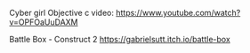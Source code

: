 Cyber girl Objective c video:
https://www.youtube.com/watch?v=OPFOaUuDAXM

Battle Box - Construct 2
https://gabrielsutt.itch.io/battle-box

